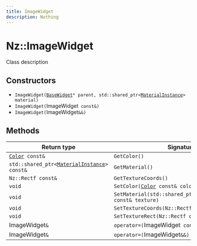 ```yaml
---
title: ImageWidget
description: Nothing
---
```


# Nz::ImageWidget

Class description

## Constructors

- `ImageWidget(`[`BaseWidget`](documentation/generated/Widgets/BaseWidget.md)`* parent, std::shared_ptr<`[`MaterialInstance`](documentation/generated/Graphics/MaterialInstance.md)`> material)`
- `ImageWidget(`ImageWidget` const&)`
- `ImageWidget(`ImageWidget`&&)`

## Methods

| Return type | Signature |
| ----------- | --------- |
| [`Color`](documentation/generated/Core/Color.md)` const&` | `GetColor()` |
| `std::shared_ptr<`[`MaterialInstance`](documentation/generated/Graphics/MaterialInstance.md)`> const&` | `GetMaterial()` |
| `Nz::Rectf const&` | `GetTextureCoords()` |
| `void` | `SetColor(`[`Color`](documentation/generated/Core/Color.md)` const& color)` |
| `void` | `SetMaterial(std::shared_ptr<`[`MaterialInstance`](documentation/generated/Graphics/MaterialInstance.md)`> const& texture)` |
| `void` | `SetTextureCoords(Nz::Rectf const& coords)` |
| `void` | `SetTextureRect(Nz::Rectf const& rect)` |
| ImageWidget`&` | `operator=(`ImageWidget` const&)` |
| ImageWidget`&` | `operator=(`ImageWidget`&&)` |

